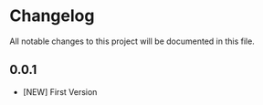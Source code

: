 # Changelog

All notable changes to this project will be documented in this file.

## 0.0.1

  - [NEW] First Version